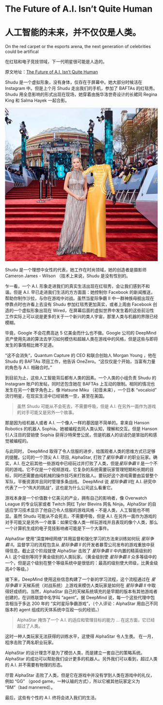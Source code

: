 
# The Future of A.I. Isn’t Quite Human

# 人工智能的未来，并不仅仅是人类。

On the red carpet or the esports arena, the next generation of celebrities could be artifical

在红毯和电子竞技领域，下一代明星很可能是人造的。

原文地址：[The Future of A.I. Isn’t Quite Human](https://onezero.medium.com/the-future-of-ai-isnt-quite-human-b91cf4919d)

Shudu 是一个虚拟形象，没有身体，仅存在于屏幕中。她大部分时候活在 Instagram 中。但是上个月 Shudu 走出我们的手机，参加了 BAFTAs 的红毯秀。Shudu 用全息影响的形式出现在现场，她穿着由施华洛世奇设计的长裙同 Regina King 和 Salma Hayek 一起合影。

![review-w2-01.png](data/review-w2-01.png)

Shudu 是一个理想中女性的代表，她工作在时尚领域，她的创造者是摄影师 Cameron James - Wilson （技术上来说，Shudu 是没有性别的。

乍一看，一个 A.I. 形象走进我们的真实生活出现在红毯秀，会让我们感到不和谐。但是 A.I. 早已走进我们生活的方方面面：她控制你 Facebook 的新闻推送，帮助你制作沙拉，与你在游戏中对战。虽然当星际争霸 II 中一群神族母舰出现在停靠点时也许看上去没有 Shudu 参加红毯秀更加真实，或者上周由 Facebook 创造的一个虚拟形象出现在 Wired，在屏幕后面的虚拟世界中发生着的这些前沿性工作实际上可以说是更多的关于一个新兴的类人宇宙，那里人类与机器的界限已经模糊。

毕竟，Google 不会花费高达 5 亿美金而什么也不做。Google 公司的 DeepMind 资产使用先进的算法去学习如何模仿和超越人类在游戏中的风格，但是这些与即将发生的事情相比微不足道。

“这不会消失“，Quantum Capture 的 CEO 和联合创始人 Morgan Young ，他在 Shudu 的 BAFTAs 项目工作，他告诉 OneZero。“这仅仅是个开始，当富有力量的角色与 A.I. 相融合时。”

到目前为止，这些人工智能背后都有人类的因素。一个人类的小组负责 Shudu 的 Instagram 账户的发帖，同时还包含她在 BAFTAs 上互动的限制。相同的情况也发生在另一个数字角色上，像 Hatsune Miku （初音未来），一个日本 “vocaloid” 流行明星，在现实生活中已经销售一空，甚至在美国。

>虽然 Shudu 可能从不会死去，不需要呼吸，但是 A.I. 在另外一面作为游戏的对手可能又是另外一个故事。

那是因为给机器人或者 A.I. 一个像人一样的基因是不简单的。拿来自 Hanson Robotics 的机器人 Sophia。她被编程去同人类认知，理解和交互。但是 Hanson 引人注目的营销使 Sophia 获得沙特荣誉公民，但是机器人的谈话仍是笨拙的和感觉被编程的。

与此同时， DeepMind 取得了令人信服的进步，给围观者人类的思维方式已足够的提醒。公司的一个顶尖 A.I. 项目, AlphaStar, 打败了*星际争霸 II* 的职业玩家。确实，A.I. 在之前其他一些游戏中已经玩过并打败了人类，但是*星际争霸 II* 是一个不同的游戏。它不仅是一个视频游戏，它复杂的系统需要玩家管理短期和长期的目标，同时还需要由纯机械的操作技巧来打败敌人。要玩好这个游戏需要由监督整个军队，平衡资源并且同时管理多条战线。 DeepMind 说 *星际争霸 II*在 A.I. 研究中代表了一个“伟大的挑战”，这也是为什么公司这么看重它。

游戏本身是一个价值数十亿美元的产业，拥有自己的影响者，像 Overwatch League 的专业玩家或者 Twitch 网红 Tyler Blevins 网名 Ninja。AlphaStar 的自适应学习技术显示了他自己令人信服的游戏风格 - 不是人类，人工智能也不明显。虽然 Shudu 可能从不会死去，不需要呼吸，但是 A.I. 在另外一面作为游戏的对手可能又是另外一个故事：如果它像人类一样玩游戏并且表现的像个人类，那么一个计算机生成的电子竞技影响者可能是下一个大事件。

AlphaStar 使用“深度神经网络”并用监督和强化学习的方法来训练如何玩 *星际争霸 II*。监督学习的流程包含从 *星际争霸 II* 的开发者暴雪公司发布的游戏重放中获得信息。截止这个阶段就使 AlphaStar 击败了 *星际争霸 II* 中内置的精英级别的 A.I. 这个级别等同于黄金级别的人类玩家。（黄金级别使 *星际争霸 II* 众多等级中的一个，但是这个级别在整个等级系统中是很低的：最高的级别使大师级，比黄金级高4个等级。）

接下来，DeepMind 使用这些信息构建了一个新的学习流程，这个流程通过在 *星际争霸 II* 天梯系统（对战系统）上游戏来模仿人类玩家是如何在 *星际争霸 II* 中取得好成绩的。当然，AlphaStar 自己的天梯系统填充的是早期的版本有其他游戏者创建的，在训练联盟中名字叫 “agent”。据 DeepMind 说，每一个这些代理中包含相当于多达 200 年的 “实时星际争霸游戏”，（个人评论：AlphaStar 用自己不同版本的 agent 组成的天体系统中互殴一伙的经验。）

> AlphaStar 掩饰了一个 A.I. 的适应和管理目标的能力 ... 在这方面，它已经超过了人类。

这时一种人类玩家无法获得的训练水平，这使得 AlphaStar 令人生畏。 在一月，程序击败了两名职业玩家。

AlphaStar 的设计理念不是为了模仿人类，而是建立一套自己的策略系统。AlphaStar 的成功可以帮助我们设计更多的机器人。另外我们可以看到，超过人类的 A.I. 并不需要有物理的形态。

尽管 AlphaStar 击败了人类，但是它在游戏中并没有学到人类在游戏中的礼仪，例如 “GG” （good game，一种认输的方式），所以它被其他玩家定义为 “BM”（bad mannered）。

最后，这些有个性的 A.I. 终将会进入我们的生活。
